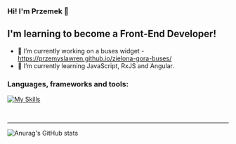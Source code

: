 ### Hi! I'm Przemek 👋
## I'm learning to become a Front-End Developer!
- 🔭 I’m currently working on a buses widget - https://przemyslawren.github.io/zielona-gora-buses/
- 🌱 I’m currently learning JavaScript, RxJS and Angular.

### Languages, frameworks and tools:

[![My Skills](https://skillicons.dev/icons?i=vscode,js,ts,angular,html,css,bootstrap,git)](https://skillicons.dev)

<br />

---

![Anurag's GitHub stats](https://github-readme-stats.vercel.app/api?username=przemyslawren&show_icons=true&theme=synthwave)
